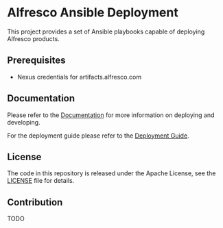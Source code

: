 # Alfresco Ansible Deployment

This project provides a set of Ansible playbooks capable of deploying Alfresco products.

## Prerequisites

* Nexus credentials for artifacts.alfresco.com

## Documentation

Please refer to the [Documentation](./docs/README.md) for more information on deploying and developing.

For the deployment guide please refer to the [Deployment Guide](./docs/deployment-guide.md).

## License

The code in this repository is released under the Apache License, see the [LICENSE](./LICENSE) file for details.

## Contribution

TODO